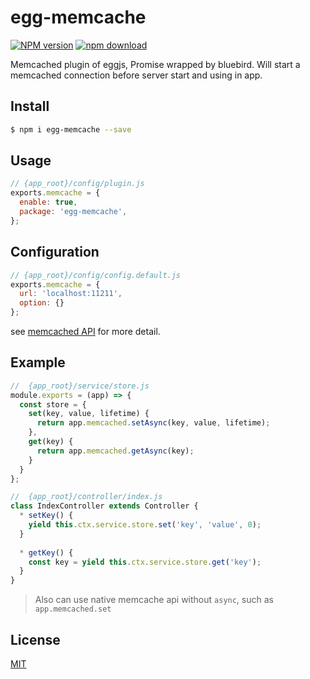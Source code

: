# egg-memcache

[![NPM version][npm-image]][npm-url]
[![npm download][download-image]][download-url]

[npm-image]: https://img.shields.io/npm/v/egg-memcache.svg?style=flat-square
[npm-url]: https://npmjs.org/package/egg-memcache
[download-image]: https://img.shields.io/npm/dm/egg-memcache.svg?style=flat-square
[download-url]: https://npmjs.org/package/egg-memcache

Memcached plugin of eggjs, Promise wrapped by bluebird. Will start a memcached connection before server start and using in app.

## Install

```bash
$ npm i egg-memcache --save
```

## Usage

```js
// {app_root}/config/plugin.js
exports.memcache = {
  enable: true,
  package: 'egg-memcache',
};
```

## Configuration

```js
// {app_root}/config/config.default.js
exports.memcache = {
  url: 'localhost:11211',
  option: {}
};
```
<!--
see [config/config.default.js](config/config.default.js) for more detail.
-->
see [memcached API](https://github.com/3rd-Eden/memcached) for more detail.

## Example

<!-- example here -->
```js
//  {app_root}/service/store.js
module.exports = (app) => {
  const store = {
    set(key, value, lifetime) {
      return app.memcached.setAsync(key, value, lifetime);
    },
    get(key) {
      return app.memcached.getAsync(key);
    }
  }
};

//  {app_root}/controller/index.js
class IndexController extends Controller {
  * setKey() {
    yield this.ctx.service.store.set('key', 'value', 0);
  }
  
  * getKey() {
    const key = yield this.ctx.service.store.get('key');
  }
}

```

> Also can use native memcache api without `async`, such as `app.memcached.set`

<!--
## Questions & Suggestions
Please open an issue [here](https://github.com/eggjs/egg/issues).
-->

## License

[MIT](LICENSE)
